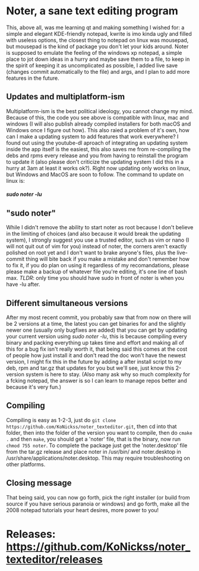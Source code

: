 # Noter, a sane text editing program
This, above all, was me learning qt and making something I wished for: a simple and elegant KDE-friendly notepad, kwrite is imo kinda ugly and filled with useless options, the closest thing to notepad on linux was mousepad, but mousepad is the kind of package you don't let your kids around. Noter is supposed to emulate the feeling of the windows xp notepad, a simple place to jot down ideas in a hurry and maybe save them to a file, to keep in the spirit of keeping it as uncomplicated as possible, I added live save (changes commit automatically to the file) and args, and I plan to add more features in the future.
## Updates and multiplatform-ism
Multiplatform-ism is the best political ideology, you cannot change my mind. Because of this, the code you see above is compatible with linux, mac and windows (I will also publish already compiled installers for both macOS and Windows once I figure out how). This also raied a problem of it's own, how can I make a updating system to add features that work everywhere? I found out using the youtube-dl aproach of integrating an updating system inside the app itself is the easiest, this also saves me from re-compiling the debs and rpms every release and you from having to reinstall the program to update it (also please don't criticize the updating system I did this in a hurry at 3am at least it works ok?). Right now updating only works on linux, but Windows and MacOS are soon to follow. The command to update on linux is:
#### *sudo noter -lu*
## "sudo noter"
While I didn't remove the ability to start noter as root because I don't believe in the limiting of choices (and also because it would break the updating system), I strongly suggest you use a trusted editor, such as vim or nano (I will not quit out of vim for you) instead of noter, the corners aren't exactly polished on root yet and I don't want to brake anyone's files, plus the live-commit thing will bite back if you make a mistake and don't remember how to fix it, if you do plan on using it regardless of my recomandations, please please make a backup of whatever file you're editing, it's one line of bash max. *TLDR*: only time you should have sudo in front of noter is when you have -lu after.
## Different simultaneous versions
After my most recent commit, you probably saw that from now on there will be 2 versions at a time, the latest you can get binaries for and the slightly newer one (usually only bugfixes are added) that you can get by updating your current version using *sudo noter -lu*, this is because compiling every binary and packing everything up takes time and effort and making all of this for a bug fix isn't really worth it, that being said this comes at the cost of people how just install it and don't read the doc won't have the newest version, I might fix this in the future by adding a after install script to my deb, rpm and tar.gz that updates for you but we'll see, just know this 2-version system is here to stay. (Also many ask why so much complexity for a fcking notepad, the answer is so I can learn to manage repos better and because it's very fun.)
## Compiling
Compiling is easy as 1-2-3, just do ```git clone https://github.com/KoNickss/noter_texteditor.git```, then cd into that folder, then into the folder of the version you want to compile, then do ```cmake .``` and then ```make```, you should get a 'noter' file, that is the binary, now run ```chmod 755 noter```. To complete the package just get the 'noter.desktop' file from the tar.gz release and place noter in /usr/bin/ and noter.desktop in /usr/share/applications/noter.desktop. This may require troubleshooting on other platforms.
## Closing message
That being said, you can now go forth, pick the right installer (or build from source if you have serious paranoia or windows) and go forth, make all the 2008 notepad tutorials your heart desires, more power to you!




# Releases: https://github.com/KoNickss/noter_texteditor/releases

